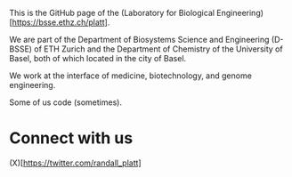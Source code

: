 This is the GitHub page of the (Laboratory for Biological Engineering)[https://bsse.ethz.ch/platt]. 

We are part of the Department of Biosystems Science and Engineering (D-​BSSE) of ETH Zurich and the Department of Chemistry of the University of Basel, both of which located in the city of Basel.

We work at the interface of medicine, biotechnology, and genome engineering.

Some of us code (sometimes). 

# Connect with us
(X)[https://twitter.com/randall_platt]
